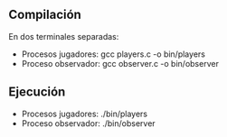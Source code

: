 ## Compilación

En dos terminales separadas:

- Procesos jugadores: gcc players.c -o bin/players
- Proceso observador: gcc observer.c -o bin/observer

## Ejecución

- Procesos jugadores: ./bin/players
- Proceso observador: ./bin/observer
